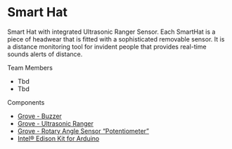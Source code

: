 # Smart Hat

Smart Hat with integrated Ultrasonic Ranger Sensor. Each SmartHat is a piece of headwear that is fitted with a sophisticated removable sensor.  It is a distance monitoring tool for invident people that provides real-time sounds alerts of distance.

Team Members

- Tbd
- Tbd

Components

- [Grove - Buzzer](http://wiki.seeed.cc/Grove-Buzzer/)
- [Grove - Ultrasonic Ranger](http://wiki.seeed.cc/Grove-Ultrasonic_Ranger/)
- [Grove - Rotary Angle Sensor “Potentiometer”](http://wiki.seeed.cc/Grove-Rotary_Angle_Sensor/)
- [Intel® Edison Kit for Arduino](https://www.seeedstudio.com/Intel%C2%AE-Edison-Kit-for-Arduino-p-2149.html)

